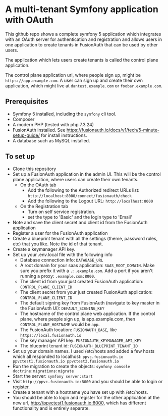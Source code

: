 # A multi-tenant Symfony application with OAuth

This github repo shows a complete symfony 5 application which integrates with an OAuth server for authentication and registration and allows users in one application to create tenants in FusionAuth that can be used by other users.

The application which lets users create tenants is called the control plane application. 

The control plane application url, where people sign up, might be `https://app.example.com`. A user can sign up and create their own application, which might live at `dantest.example.com` or `foobar.example.com`. 

## Prerequisites

* Symfony 5 installed, including the `symfony` cli tool.
* Composer
* A modern PHP (tested with php 7.3.24)
* FusionAuth installed. See https://fusionauth.io/docs/v1/tech/5-minute-setup-guide/ for install instructions.
* A database such as MySQL installed.

## To set up

* Clone this repository
* Set up a FusionAuth application in the admin UI. This will be the control plane application, where users can create their own tenants.
  * On the OAuth tab
    * Add the following to the Authorized redirect URLs list: `http://localhost:8000/connect/fusionauth/check`
    * Add the following to the Logout URL: `http://localhost:8000`
  * On the Registration tab
    * Turn on self service registration.
    * set the type to 'Basic' and the login type to 'Email'
* Note and save the client secret and client id from the FusionAuth application
* Register a user for the FusionAuth application
* Create a blueprint tenant with all the settings (theme, password rules, etc) that you like. Note the id of that tenant.
* Create a keymanager API key.
* Set up your .env.local file with the following info
  * Database connection info: `DATABASE_URL`
  * A root domain for your saas application: `SAAS_ROOT_DOMAIN`. Make sure you prefix it with a `.`: `.example.com`. Add a port if you aren't running a proxy: `.example.com:8000`.
  * The client id from your just created FusionAuth application: `CONTROL_PLANE_CLIENT_ID`
  * The client secret from your just created FusionAuth application: `CONTROL_PLANE_CLIENT_ID`
  * The default signing key from FusionAuth (navigate to key master in the FusionAuth UI): `DEFAULT_SIGNING_KEY`
  * The hostname of the control plane web application. If the control plane, where people sign up, is app.example.com, then `CONTROL_PLANE_HOSTNAME` would be `app`. 
  * The FusionAuth location: `FUSIONAUTH_BASE`, like `https://local.fusionauth.io`
  * The key manager API key: `FUSIONAUTH_KEYMANAGER_API_KEY`
  * The blueprint tenant id: `FUSIONAUTH_BLUEPRINT_TENANT_ID`
* Set up your domain names. I used /etc/hosts and added a few hosts which all responded to localhost: `ppvc.fusionauth.io ppvctest1.fusionauth.io ppvctest2.fusionauth.io`
* Run the migration to create the objects: `symfony console doctrine:migrations:migrate`
* Start the server: `symfony server:start`
* Visit `http://ppvc.fusionauth.io:8000` and you should be able to login or register.
* Create a tenant with a hostname you have set up with /etc/hosts. 
* You should be able to login and register for the other application at the new url, http://ppvctest1.fusionauth.io:8000, which has different functionality and is entirely separate.
